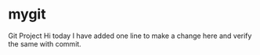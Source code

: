 # mygit
Git Project
Hi today I have added one line to make a change here and verify the same with commit.